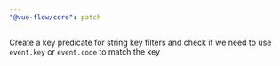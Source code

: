 ```yaml
---
"@vue-flow/core": patch
---
```


Create a key predicate for string key filters and check if we need to use `event.key` or `event.code` to match the key
